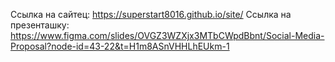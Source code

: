 Ссылка на сайтец: https://superstart8016.github.io/site/
Ссылка на презенташку: https://www.figma.com/slides/OVGZ3WZXjx3MTbCWpdBbnt/Social-Media-Proposal?node-id=43-22&t=H1m8ASnVHHLhEUkm-1
